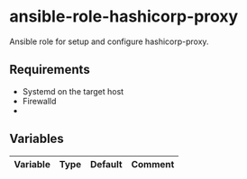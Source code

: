 ansible-role-hashicorp-proxy
=========
Ansible role for setup and configure hashicorp-proxy.

Requirements
------------

- Systemd on the target host
- Firewalld
- 

Variables 
--------------

| Variable | Type | Default | Comment |
| ------ | ------ | -------  | ---------- |
